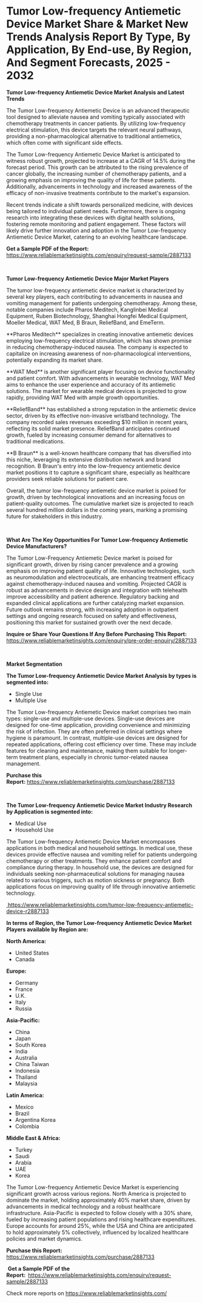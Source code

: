 <p><h1>Tumor Low-frequency Antiemetic Device Market Share & Market New Trends Analysis Report By Type, By Application, By End-use, By Region, And Segment Forecasts, 2025 - 2032</h1></p><p><strong>Tumor Low-frequency Antiemetic Device Market Analysis and Latest Trends</strong></p>
<p><p>The Tumor Low-frequency Antiemetic Device is an advanced therapeutic tool designed to alleviate nausea and vomiting typically associated with chemotherapy treatments in cancer patients. By utilizing low-frequency electrical stimulation, this device targets the relevant neural pathways, providing a non-pharmacological alternative to traditional antiemetics, which often come with significant side effects. </p><p>The Tumor Low-frequency Antiemetic Device Market is anticipated to witness robust growth, projected to increase at a CAGR of 14.5% during the forecast period. This growth can be attributed to the rising prevalence of cancer globally, the increasing number of chemotherapy patients, and a growing emphasis on improving the quality of life for these patients. Additionally, advancements in technology and increased awareness of the efficacy of non-invasive treatments contribute to the market's expansion. </p><p>Recent trends indicate a shift towards personalized medicine, with devices being tailored to individual patient needs. Furthermore, there is ongoing research into integrating these devices with digital health solutions, fostering remote monitoring and patient engagement. These factors will likely drive further innovation and adoption in the Tumor Low-frequency Antiemetic Device Market, catering to an evolving healthcare landscape.</p></p>
<p><strong>Get a Sample PDF of the Report:&nbsp;</strong> <a href="https://www.reliablemarketinsights.com/enquiry/request-sample/2887133?utm_campaign=2252&utm_medium=2&utm_source=Github&utm_content=ia&utm_term=13032025&utm_id=tumor-low-frequency-antiemetic-device">https://www.reliablemarketinsights.com/enquiry/request-sample/2887133</a></p>
<p>&nbsp;</p>
<p><strong>Tumor Low-frequency Antiemetic Device Major Market Players</strong></p>
<p><p>The tumor low-frequency antiemetic device market is characterized by several key players, each contributing to advancements in nausea and vomiting management for patients undergoing chemotherapy. Among these, notable companies include Pharos Meditech, Kanglinbei Medical Equipment, Ruben Biotechnology, Shanghai Hongfei Medical Equipment, Moeller Medical, WAT Med, B Braun, ReliefBand, and EmeTerm.</p><p>**Pharos Meditech** specializes in creating innovative antiemetic devices employing low-frequency electrical stimulation, which has shown promise in reducing chemotherapy-induced nausea. The company is expected to capitalize on increasing awareness of non-pharmacological interventions, potentially expanding its market share.</p><p>**WAT Med** is another significant player focusing on device functionality and patient comfort. With advancements in wearable technology, WAT Med aims to enhance the user experience and accuracy of its antiemetic solutions. The market for wearable medical devices is projected to grow rapidly, providing WAT Med with ample growth opportunities.</p><p>**ReliefBand** has established a strong reputation in the antiemetic device sector, driven by its effective non-invasive wristband technology. The company recorded sales revenues exceeding $10 million in recent years, reflecting its solid market presence. ReliefBand anticipates continued growth, fueled by increasing consumer demand for alternatives to traditional medications.</p><p>**B Braun** is a well-known healthcare company that has diversified into this niche, leveraging its extensive distribution network and brand recognition. B Braun's entry into the low-frequency antiemetic device market positions it to capture a significant share, especially as healthcare providers seek reliable solutions for patient care.</p><p>Overall, the tumor low-frequency antiemetic device market is poised for growth, driven by technological innovations and an increasing focus on patient-quality outcomes. The cumulative market size is projected to reach several hundred million dollars in the coming years, marking a promising future for stakeholders in this industry.</p></p>
<p>&nbsp;</p>
<p><strong>What Are The Key Opportunities For Tumor Low-frequency Antiemetic Device Manufacturers?</strong></p>
<p><p>The Tumor Low-Frequency Antiemetic Device market is poised for significant growth, driven by rising cancer prevalence and a growing emphasis on improving patient quality of life. Innovative technologies, such as neuromodulation and electroceuticals, are enhancing treatment efficacy against chemotherapy-induced nausea and vomiting. Projected CAGR is robust as advancements in device design and integration with telehealth improve accessibility and patient adherence. Regulatory backing and expanded clinical applications are further catalyzing market expansion. Future outlook remains strong, with increasing adoption in outpatient settings and ongoing research focused on safety and effectiveness, positioning this market for sustained growth over the next decade.</p></p>
<p><strong>Inquire or Share Your Questions If Any Before Purchasing This Report:</strong> <a href="https://www.reliablemarketinsights.com/enquiry/pre-order-enquiry/2887133?utm_campaign=2252&utm_medium=2&utm_source=Github&utm_content=ia&utm_term=13032025&utm_id=tumor-low-frequency-antiemetic-device">https://www.reliablemarketinsights.com/enquiry/pre-order-enquiry/2887133</a></p>
<p>&nbsp;</p>
<p><strong>Market Segmentation</strong></p>
<p><strong>The Tumor Low-frequency Antiemetic Device Market Analysis by types is segmented into:</strong></p>
<p><ul><li>Single Use</li><li>Multiple Use</li></ul></p>
<p><p>The Tumor Low-frequency Antiemetic Device market comprises two main types: single-use and multiple-use devices. Single-use devices are designed for one-time application, providing convenience and minimizing the risk of infection. They are often preferred in clinical settings where hygiene is paramount. In contrast, multiple-use devices are designed for repeated applications, offering cost efficiency over time. These may include features for cleaning and maintenance, making them suitable for longer-term treatment plans, especially in chronic tumor-related nausea management.</p></p>
<p><strong>Purchase this Report:&nbsp;</strong><a href="https://www.reliablemarketinsights.com/purchase/2887133?utm_campaign=2252&utm_medium=2&utm_source=Github&utm_content=ia&utm_term=13032025&utm_id=tumor-low-frequency-antiemetic-device">https://www.reliablemarketinsights.com/purchase/2887133</a></p>
<p>&nbsp;</p>
<p><strong>The Tumor Low-frequency Antiemetic Device Market Industry Research by Application is segmented into:</strong></p>
<p><ul><li>Medical Use</li><li>Household Use</li></ul></p>
<p><p>The Tumor Low-frequency Antiemetic Device Market encompasses applications in both medical and household settings. In medical use, these devices provide effective nausea and vomiting relief for patients undergoing chemotherapy or other treatments. They enhance patient comfort and compliance during therapy. In household use, the devices are designed for individuals seeking non-pharmaceutical solutions for managing nausea related to various triggers, such as motion sickness or pregnancy. Both applications focus on improving quality of life through innovative antiemetic technology.</p></p>
<p><a href="https://www.reliablemarketinsights.com/tumor-low-frequency-antiemetic-device-r2887133?utm_campaign=2252&utm_medium=2&utm_source=Github&utm_content=ia&utm_term=13032025&utm_id=tumor-low-frequency-antiemetic-device">&nbsp;https://www.reliablemarketinsights.com/tumor-low-frequency-antiemetic-device-r2887133</a></p>
<p><strong>In terms of Region, the Tumor Low-frequency Antiemetic Device Market Players available by Region are:</strong></p>
<p>
    <p> <strong> North America: </strong>
        <ul>
            <li>United States</li>
            <li>Canada</li>
        </ul>
        </p> 
    <p> <strong> Europe: </strong>
        <ul>
            <li>Germany</li>
            <li>France</li>
            <li>U.K.</li>
            <li>Italy</li>
            <li>Russia</li>
        </ul>
        </p> 
    <p> <strong> Asia-Pacific: </strong>
        <ul>
            <li>China</li>
            <li>Japan</li>
            <li>South Korea</li>
            <li>India</li>
            <li>Australia</li>
            <li>China Taiwan</li>
            <li>Indonesia</li>
            <li>Thailand</li>
            <li>Malaysia</li>
        </ul>
        </p> 
    <p> <strong> Latin America: </strong>
        <ul>
            <li>Mexico</li>
            <li>Brazil</li>
            <li>Argentina Korea</li>
            <li>Colombia</li>
        </ul>
        </p> 
    <p> <strong> Middle East & Africa: </strong>
        <ul>
            <li>Turkey</li>
            <li>Saudi</li>
            <li>Arabia</li>
            <li>UAE</li>
            <li>Korea</li>
        </ul>
    </p>
    </p>
<p><p>The Tumor Low-frequency Antiemetic Device Market is experiencing significant growth across various regions. North America is projected to dominate the market, holding approximately 40% market share, driven by advancements in medical technology and a robust healthcare infrastructure. Asia-Pacific is expected to follow closely with a 30% share, fueled by increasing patient populations and rising healthcare expenditures. Europe accounts for around 25%, while the USA and China are anticipated to hold approximately 5% collectively, influenced by localized healthcare policies and market dynamics.</p></p>
<p><strong>Purchase this Report: </strong><a href="https://www.reliablemarketinsights.com/purchase/2887133?utm_campaign=2252&utm_medium=2&utm_source=Github&utm_content=ia&utm_term=13032025&utm_id=tumor-low-frequency-antiemetic-device">https://www.reliablemarketinsights.com/purchase/2887133</a></p>
<p>&nbsp;<strong>Get a Sample PDF of the Report:&nbsp;&nbsp;</strong><a href="https://www.reliablemarketinsights.com/enquiry/request-sample/2887133?utm_campaign=2252&utm_medium=2&utm_source=Github&utm_content=ia&utm_term=13032025&utm_id=tumor-low-frequency-antiemetic-device">https://www.reliablemarketinsights.com/enquiry/request-sample/2887133</a></p>
<p><strong></strong></p>
<p>Check more reports on <a href="https://www.reliablemarketinsights.com/?utm_campaign=2252&utm_medium=2&utm_source=Github&utm_content=ia&utm_term=13032025&utm_id=tumor-low-frequency-antiemetic-device">https://www.reliablemarketinsights.com/</a></p>